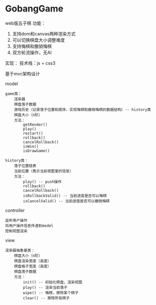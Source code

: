# GobangGame

web版五子棋
功能：
1. 支持dom和canvas两种渲染方式
2. 可以切换棋盘大小调整难度
3. 支持悔棋和撤销悔棋
4. 双方轮流操作，无AI


实现：
技术栈：js + css3

基于mvc架构设计

model

    game类：
        渲染器
        棋盘落子数据
        游戏历史（记录落子位置和顺序，实现悔棋和撤销悔棋的数据结构）-- history类
        棋盘大小（n阶）
        方法：
            getRender()
            play()
            restart()
            rollback()
            cancelRollback()
            isWin()
            isDrawGame()

    history类：
        落子位置链表
        当前位置（表示当前视图里的信息）
        方法：
            play() -- push操作
            rollback()
            cancelRollback()
            isRollbackValid() -- 当前进度是否可以悔棋
            isCancelValid() -- 当前进度是否可以撤销悔棋

controller

    监听用户操作
    将用户操作信息传递到model
    控制视图渲染

view

    渲染器抽象基类：
        棋盘大小（n阶）
        棋盘渲染宽度（高度）
        棋盘格子宽度（高度）
        棋盘落子数据
        方法：
            init() -- 初始化棋盘，渲染视图
            play() -- 渲染当前落子
            wipe() -- 悔棋，擦除某个棋子
            clear() -- 擦除所有棋子

